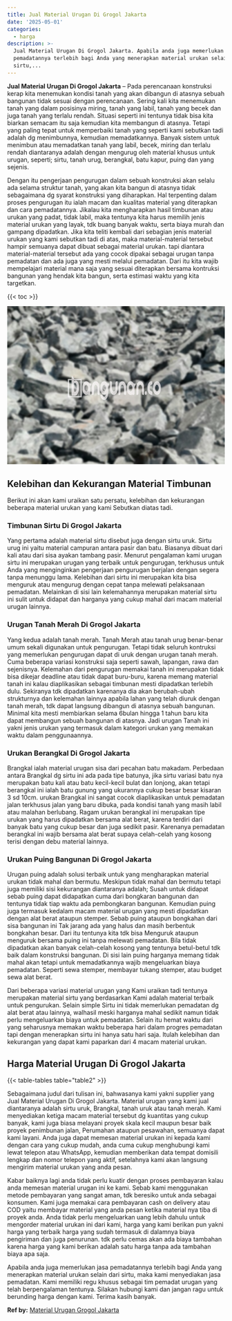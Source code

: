 ```yaml
---
title: Jual Material Urugan Di Grogol Jakarta
date: '2025-05-01'
categories:
  - harga
description: >-
  Jual Material Urugan Di Grogol Jakarta. Apabila anda juga memerlukan jasa
  pemadatannya terlebih bagi Anda yang menerapkan material urukan selain dari
  sirtu,...
---
```


**Jual Material Urugan Di Grogol Jakarta** – Pada perencanaan konstruksi kerap kita menemukan kondisi tanah yang akan dibangun di atasnya sebuah bangunan tidak sesuai dengan perencanaan. Sering kali kita menemukan tanah yang dalam posisinya miring, tanah yang labil, tanah yang becek dan juga tanah yang terlalu rendah. Situasi seperti ini tentunya tidak bisa kita biarkan semacam itu saja kemudian kita membangun di atasnya. Tetapi yang paling tepat untuk memperbaiki tanah yang seperti kami sebutkan tadi adalah dg menimbunnya, kemudian memadatkannya. Banyak sistem untuk menimbun atau memadatkan tanah yang labil, becek, miring dan terlalu rendah diantaranya adalah dengan mengurug oleh material khusus untuk urugan, seperti; sirtu, tanah urug, berangkal, batu kapur, puing dan yang sejenis.

Dengan itu pengerjaan pengurugan dalam sebuah konstruksi akan selalu ada selama struktur tanah, yang akan kita bangun di atasnya tidak sebagaimana dg syarat konstruksi yang diharapkan. Hal terpenting dalam proses pengurugan itu ialah macam dan kualitas material yang diterapkan dan cara pemadatannya. Jikalau kita mengharapkan hasil timbunan atau urukan yang padat, tidak labil, maka tentunya kita harus memilih jenis material urukan yang layak, tdk buang banyak waktu, serta biaya murah dan gampang dipadatkan. Jika kita teliti kembali dari sebagian jenis material urukan yang kami sebutkan tadi di atas, maka material-material tersebut hampir semuanya dapat dibuat sebagai material urukan. tapi diantara material-material tersebut ada yang cocok dipakai sebagai urugan tanpa pemadatan dan ada juga yang mesti melalui pemadatan. Dari itu kita wajib mempelajari material mana saja yang sesuai diterapkan bersama kontruksi bangunan yang hendak kita bangun, serta estimasi waktu yang kita targetkan.

{{< toc >}}

![Jual Material Urugan Di Grogol Jakarta](/images/jual-urugan-18.png)

## Kelebihan dan Kekurangan Material Timbunan

Berikut ini akan kami uraikan satu persatu, kelebihan dan kekurangan beberapa material urukan yang kami Sebutkan diatas tadi.

### Timbunan Sirtu Di Grogol Jakarta

Yang pertama adalah material sirtu disebut juga dengan sirtu uruk. Sirtu urug ini yaitu material campuran antara pasir dan batu. Biasanya dibuat dari kali atau dari sisa ayakan tambang pasir. Menurut pengalaman kami urugan sirtu ini merupakan urugan yang terbaik untuk pengurugan, terkhusus untuk Anda yang menginginkan pengerjaan pengurugan berjalan dengan segera tanpa menunggu lama. Kelebihan dari sirtu ini merupakan kita bisa menguruk atau mengurug dengan cepat tanpa melewati pelaksanaan pemadatan. Melainkan di sisi lain kelemahannya merupakan material sirtu ini sulit untuk didapat dan harganya yang cukup mahal dari macam material urugan lainnya.

### Urugan Tanah Merah Di Grogol Jakarta

Yang kedua adalah tanah merah. Tanah Merah atau tanah urug benar-benar umum sekali digunakan untuk pengurugan. Tetapi tidak seluruh kontruksi yang memerlukan pengurugan dapat di uruk dengan urugan tanah merah. Cuma beberapa variasi konstruksi saja seperti sawah, lapangan, rawa dan sejenisnya. Kelemahan dari pengurugan memakai tanah ini merupakan tidak bisa dikejar deadline atau tidak dapat buru-buru, karena memang material tanah ini kalau diaplikasikan sebagai timbunan mesti dipadatkan terlebih dulu. Sekiranya tdk dipadatkan karenanya dia akan berubah-ubah strukturnya dan kelemahan lainnya apabila lahan yang telah diuruk dengan tanah merah, tdk dapat langsung dibangun di atasnya sebuah bangunan. Minimal kita mesti membiarkan selama 6bulan hingga 1 tahun baru kita dapat membangun sebuah bangunan di atasnya. Jadi urugan Tanah ini yakni jenis urukan yang termasuk dalam kategori urukan yang memakan waktu dalam penggunaannya.

### Urukan Berangkal Di Grogol Jakarta

Brangkal ialah material urugan sisa dari pecahan batu makadam. Perbedaan antara Brangkal dg sirtu ini ada pada tipe batunya, jika sirtu variasi batu nya merupakan batu kali atau batu kecil-kecil bulat dan lonjong, akan tetapi berangkal ini ialah batu gunung yang ukurannya cukup besar besar kisaran 3 sd 10cm. urukan Brangkal ini sangat cocok diaplikasikan untuk pemadatan jalan terkhusus jalan yang baru dibuka, pada kondisi tanah yang masih labil atau malahan berlubang. Ragam urukan berangkal ini merupakan tipe urukan yang harus dipadatkan bersama alat berat, karena terdiri dari banyak batu yang cukup besar dan juga sedikit pasir. Karenanya pemadatan berangkal ini wajib bersama alat berat supaya celah-celah yang kosong terisi dengan debu material lainnya.

### Urukan Puing Bangunan Di Grogol Jakarta

Urugan puing adalah solusi terbaik untuk yang mengharapkan material urukan tidak mahal dan bermutu. Meskipun tidak mahal dan bermutu tetapi juga memiliki sisi kekurangan diantaranya adalah; Susah untuk didapat sebab puing dapat didapatkan cuma dari bongkaran bangunan dan tentunya tidak tiap waktu ada pembongkaran bangunan. Kemudian puing juga termasuk kedalam macam material urugan yang mesti dipadatkan dengan alat berat ataupun stemper. Sebab puing ataupun bongkahan dari sisa bangunan ini Tak jarang ada yang halus dan masih berbentuk bongkahan besar. Dari itu tentunya kita tdk bisa Menguruk ataupun menguruk bersama puing ini tanpa melewati pemadatan. Bila tidak dipadatkan akan banyak celah-celah kosong yang tentunya betul-betul tdk baik dalam konstruksi bangunan. Di sisi lain puing harganya memang tidak mahal akan tetapi untuk memadatkannya wajib mengeluarkan biaya pemadatan. Seperti sewa stemper, membayar tukang stemper, atau budget sewa alat berat.

Dari beberapa variasi material urugan yang Kami uraikan tadi tentunya merupakan material sirtu yang berdasarkan Kami adalah material terbaik untuk pengurukan. Selain simple Sirtu ini tidak memerlukan pemadatan dg alat berat atau lainnya, walhasil meski harganya mahal sedikit namun tidak perlu mengeluarkan biaya untuk pemadatan. Selain itu hemat waktu dari yang seharusnya memakan waktu beberapa hari dalam progres pemadatan tapi dengan menerapkan sirtu ini hanya satu hari saja. Itulah kelebihan dan kekurangan yang dapat kami paparkan dari 4 macam material urukan.

## Harga Material Urugan Di Grogol Jakarta

{{< table-tables table="table2" >}}

Sebagaimana judul dari tulisan ini, bahwasanya kami yakni supplier yang Jual Material Urugan Di Grogol Jakarta. Material urugan yang kami jual diantaranya adalah sirtu uruk, Brangkal, tanah uruk atau tanah merah. Kami menyediakan ketiga macam material tersebut dg kuantitas yang cukup banyak, kami juga biasa melayani proyek skala kecil maupun besar baik proyek penimbunan jalan, Perumahan ataupun pesawahan, semuanya dapat kami layani. Anda juga dapat memesan material urukan ini kepada kami dengan cara yang cukup mudah, anda cuma cukup menghubungi kami lewat telepon atau WhatsApp, kemudian memberikan data tempat domisili lengkap dan nomor telepon yang aktif, setelahnya kami akan langsung mengirim material urukan yang anda pesan.

Kabar baiknya lagi anda tidak perlu kuatir dengan proses pembayaran kalau anda memesan material urugan ini ke kami. Sebab kami menggunakan metode pembayaran yang sangat aman, tdk beresiko untuk anda sebagai konsumen. Kami juga memakai cara pembayaran cash on delivery atau COD yaitu membayar material yang anda pesan ketika material nya tiba di proyek anda. Anda tidak perlu mengeluarkan uang lebih dahulu untuk mengorder material urukan ini dari kami, harga yang kami berikan pun yakni harga yang terbaik harga yang sudah termasuk di dalamnya biaya pengiriman dan juga penurunan. tdk perlu cemas akan ada biaya tambahan karena harga yang kami berikan adalah satu harga tanpa ada tambahan biaya apa saja.

Apabila anda juga memerlukan jasa pemadatannya terlebih bagi Anda yang menerapkan material urukan selain dari sirtu, maka kami menyediakan jasa pemadatan. Kami memiliki regu khusus sebagai tim pemadat urugan yang telah berpengalaman tentunya. Silakan hubungi kami dan jangan ragu untuk berunding harga dengan kami. Terima kasih banyak.

**Ref by:** [Material Urugan Grogol Jakarta](https://id.wikipedia.org/wiki/Material)
